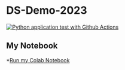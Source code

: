 # DS-Demo-2023

[![Python application test with Github Actions](https://github.com/kiellozada223/DS-Demo-2023/actions/workflows/main.yml/badge.svg)](https://github.com/kiellozada223/DS-Demo-2023/actions/workflows/main.yml)

## My Notebook

*[Run my Colab Notebook](https://github.com/kiellozada223/DS-Demo-2023/blob/main/data_science_notebook.ipynb)
